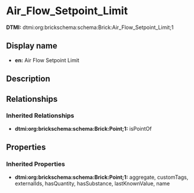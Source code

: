 # Air_Flow_Setpoint_Limit
**DTMI:** dtmi:org:brickschema:schema:Brick:Air_Flow_Setpoint_Limit;1
## Display name
- **en:** Air Flow Setpoint Limit
## Description
## Relationships
### Inherited Relationships
* **dtmi:org:brickschema:schema:Brick:Point;1:** isPointOf
## Properties
### Inherited Properties
* **dtmi:org:brickschema:schema:Brick:Point;1:** aggregate, customTags, externalIds, hasQuantity, hasSubstance, lastKnownValue, name
